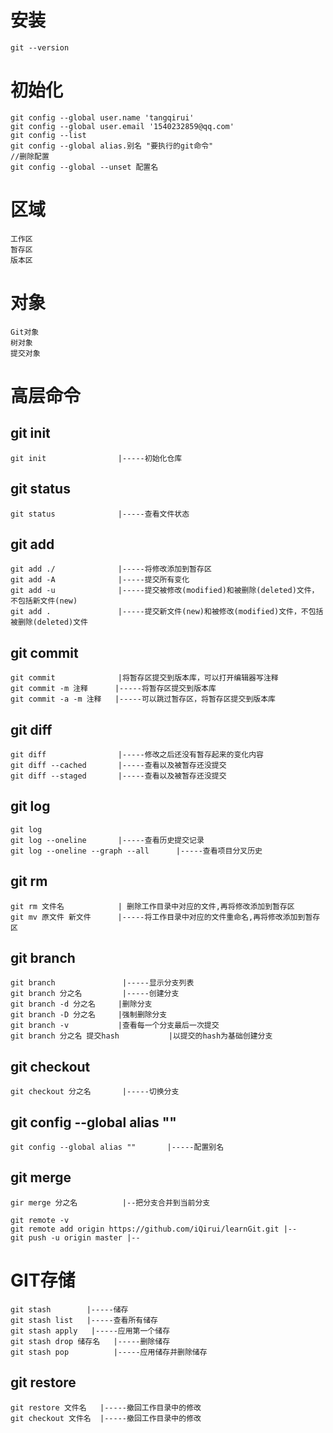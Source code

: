 # 安装
    git --version

# 初始化
    git config --global user.name 'tangqirui'
    git config --global user.email '1540232859@qq.com'
    git config --list
    git config --global alias.别名 "要执行的git命令"
    //删除配置
    git config --global --unset 配置名

# 区域
    工作区
    暂存区
    版本区

# 对象
    Git对象
    树对象
    提交对象
# 高层命令
## git init                 
    git init                |-----初始化仓库
## git status
    git status              |-----查看文件状态
## git add
    git add ./              |-----将修改添加到暂存区
    git add -A              |-----提交所有变化
    git add -u              |-----提交被修改(modified)和被删除(deleted)文件，不包括新文件(new)
    git add .               |-----提交新文件(new)和被修改(modified)文件，不包括被删除(deleted)文件
## git commit
    git commit              |将暂存区提交到版本库，可以打开编辑器写注释
    git commit -m 注释      |-----将暂存区提交到版本库
    git commit -a -m 注释   |-----可以跳过暂存区，将暂存区提交到版本库
## git diff 
    git diff                |-----修改之后还没有暂存起来的变化内容
    git diff --cached       |-----查看以及被暂存还没提交
    git diff --staged       |-----查看以及被暂存还没提交
## git log
    git log
    git log --oneline       |-----查看历史提交记录
    git log --oneline --graph --all      |-----查看项目分叉历史
## git rm
    git rm 文件名            | 删除工作目录中对应的文件,再将修改添加到暂存区
    git mv 原文件 新文件      |-----将工作目录中对应的文件重命名,再将修改添加到暂存区
## git branch
    git branch               |-----显示分支列表
    git branch 分之名         |-----创建分支
    git branch -d 分之名     |删除分支
    git branch -D 分之名     |强制删除分支
    git branch -v           |查看每一个分支最后一次提交
    git branch 分之名 提交hash           |以提交的hash为基础创建分支
## git checkout
    git checkout 分之名       |-----切换分支
## git config --global alias ""
    git config --global alias ""       |-----配置别名

## git merge
    gir merge 分之名          |--把分支合并到当前分支

    git remote -v
    git remote add origin https://github.com/iQirui/learnGit.git |--
    git push -u origin master |--

# GIT存储
    git stash        |-----储存
    git stash list   |-----查看所有储存
    git stash apply   |-----应用第一个储存
    git stash drop 储存名   |-----删除储存
    git stash pop          |-----应用储存并删除储存



## git restore
    git restore 文件名   |-----撤回工作目录中的修改
    git checkout 文件名  |-----撤回工作目录中的修改